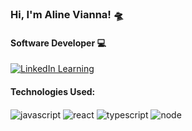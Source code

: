 
### Hi, I'm Aline Vianna! 🛸
#### Software Developer 💻

[![LinkedIn Learning](https://custom-icon-badges.demolab.com/badge/LinkedIn%20Learning-0A66C2?logo=linkedin-white&logoColor=fff)](#https://br.linkedin.com/in/aline-vianna-68480613a)
#### Technologies Used:
<img align="center" alt="javascript" src="https://img.shields.io/badge/JavaScript-F7DF1E?logo=javascript&logoColor=000)"/>
<img align="center" alt="react" src="https://img.shields.io/badge/React-%2320232a.svg?logo=react&logoColor=%2361DAFB"/>
<img align="center" alt="typescript" src="https://img.shields.io/badge/TypeScript-3178C6?logo=typescript&logoColor=fff"/>
<img align="center" alt="node" src="https://img.shields.io/badge/Node.js-6DA55F?logo=node.js&logoColor=white"/>








